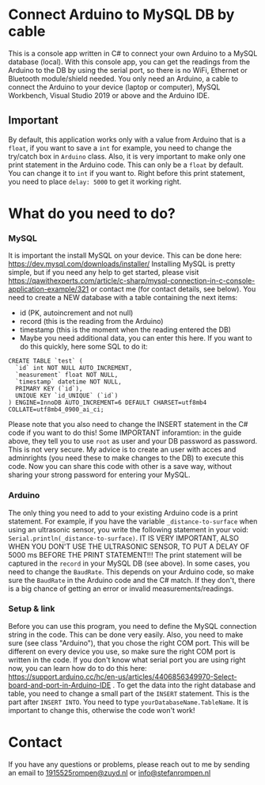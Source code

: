 # Connect Arduino to MySQL DB by cable

This is a console app written in C# to connect your own Arduino to a MySQL database (local). With this console app, you can get the readings from the Arduino to the DB by using the serial port, so there is no WiFi, Ethernet or Bluetooth module/shield needed. You only need an Arduino, a cable to connect the Arduino to your device (laptop or computer), MySQL Workbench, Visual Studio 2019 or above and the Arduino IDE.
## Important 
By default, this application works only with a value from Arduino that is a `float`, if you want to save a `int` for example, you need to change the try/catch box in `Arduino` class. Also, it is very important to make only one print statement in the Arduino code. This can only be a `float` by default. You can change it to `int` if you want to. Right before this print statement, you need to place `delay: 5000` to get it working right. 

# What do you need to do?
### MySQL
It is important the install MySQL on your device. This can be done here: https://dev.mysql.com/downloads/installer/
Installing MySQL is pretty simple, but if you need any help to get started, please visit https://qawithexperts.com/article/c-sharp/mysql-connection-in-c-console-application-example/321 or contact me (for contact details, see below). You need to create a NEW database with a table containing the next items: 
- id (PK, autoincrement and not null)
- record (this is the reading from the Arduino)
- timestamp (this is the moment when the reading entered the DB)
- Maybe you need additional data, you can enter this here. 
If you want to do this quickly, here some SQL to do it:
```
CREATE TABLE `test` (
  `id` int NOT NULL AUTO_INCREMENT,
  `measurement` float NOT NULL,
  `timestamp` datetime NOT NULL,
  PRIMARY KEY (`id`),
  UNIQUE KEY `id_UNIQUE` (`id`)
) ENGINE=InnoDB AUTO_INCREMENT=6 DEFAULT CHARSET=utf8mb4 COLLATE=utf8mb4_0900_ai_ci;
```
Please note that you also need to change the INSERT statement in the C# code if you want to do this! Some IMPORTANT inforamtion: in the guide above, they tell you to use `root` as user and your DB password as password. This is not very secure. My advice is to create an user with acces and adminrights (you need these to make changes to the DB) to execute this code. Now you can share this code with other is a save way, without sharing your strong password for entering your MySQL. 

### Arduino
The only thing you need to add to your existing Arduino code is a print statement. For example, if you have the variable `_distance-to-surface` when using an ultrasonic sensor, you write the following statement in your void: `Serial.println(_distance-to-surface)`. IT IS VERY IMPORTANT, ALSO WHEN YOU DON'T USE THE ULTRASONIC SENSOR, TO PUT A DELAY OF 5000 ms BEFORE THE PRINT STATEMENT!!! The print statement will be captured in the `record` in your MySQL DB (see above). In some cases, you need to change the `BaudRate`. This depends on your Arduino code, so make sure the `BaudRate` in the Arduino code and the C# match. If they don't, there is a big chance of getting an error or invalid measurements/readings.

### Setup & link
Before you can use this program, you need to define the MySQL connection string in the code. This can be done very easily. Also, you need to make sure (see class "Arduino"), that you chose the right COM port. This will be different on every device you use, so make sure the right COM port is written in the code. If you don't know what serial port you are using right now, you can learn how do to do this here: https://support.arduino.cc/hc/en-us/articles/4406856349970-Select-board-and-port-in-Arduino-IDE . To get the data into the right database and table, you need to change a small part of the `INSERT` statement. This is the part after `INSERT INTO`. You need to type `yourDatabaseName.TableName`. It is important to change this, otherwise the code won't work!

# Contact
If you have any questions or problems, please reach out to me by sending an email to 1915525rompen@zuyd.nl or info@stefanrompen.nl
